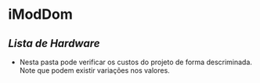 # iModDom
## *Lista de Hardware*
- Nesta pasta pode verificar os custos do projeto de forma descriminada. Note que podem existir variações nos valores.
